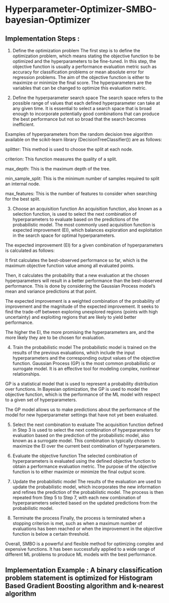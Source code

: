 # Hyperparameter-Optimizer-SMBO-bayesian-Optimizer

## Implementation Steps : 

1. Define the optimization problem
The first step is to define the optimization problem, which means stating the objective function to be optimized and the hyperparameters to be fine-tuned. In this step, the objective function is usually a performance evaluation metric such as accuracy for classification problems or mean absolute error for regression problems. The aim of the objective function is either to maximize or minimize the final score. The hyperparameters are the variables that can be changed to optimize this evaluation metric.

2. Define the hyperparameter search space
The search space refers to the possible range of values that each defined hyperparameter can take at any given time. It is essential to select a search space that is broad enough to incorporate potentially good combinations that can produce the best performance but not so broad that the search becomes inefficient.

Examples of hyperparameters from the random decision tree algorithm available on the scikit-learn library (DecisionTreeClassifier()) are as follows:

splitter: This method is used to choose the split at each node.

criterion: This function measures the quality of a split.

max_depth: This is the maximum depth of the tree.

min_sample_split: This is the minimum number of samples required to split an internal node.

max_features: This is the number of features to consider when searching for the best split.

3. Choose an acquisition function
An acquisition function, also known as a selection function, is used to select the next combination of hyperparameters to evaluate based on the predictions of the probabilistic model. The most commonly used acquisition function is expected improvement (EI), which balances exploration and exploitation in the search space for optimal hyperparameters.

The expected improvement (EI) for a given combination of hyperparameters is calculated as follows:

It first calculates the best-observed performance so far, which is the maximum objective function value among all evaluated points.

Then, it calculates the probability that a new evaluation at the chosen hyperparameters will result in a better performance than the best-observed performance. This is done by considering the Gaussian Process model’s mean and variance predictions at that point.

The expected improvement is a weighted combination of the probability of improvement and the magnitude of the expected improvement. It seeks to find the trade-off between exploring unexplored regions (points with high uncertainty) and exploiting regions that are likely to yield better performance.

The higher the EI, the more promising the hyperparameters are, and the more likely they are to be chosen for evaluation.

4. Train the probabilistic model
The probabilistic model is trained on the results of the previous evaluations, which include the input hyperparameters and the corresponding output values of the objective function. Gaussian Process (GP) is the most common probabilistic or surrogate model. It is an effective tool for modeling complex, nonlinear relationships.

GP is a statistical model that is used to represent a probability distribution over functions. In Bayesian optimization, the GP is used to model the objective function, which is the performance of the ML model with respect to a given set of hyperparameters.

The GP model allows us to make predictions about the performance of the model for new hyperparameter settings that have not yet been evaluated.

5. Select the next combination to evaluate
The acquisition function defined in Step 3 is used to select the next combination of hyperparameters for evaluation based on the prediction of the probabilistic model, also known as a surrogate model. This combination is typically chosen to maximize the EI over the current best combination of hyperparameters.

6. Evaluate the objective function
The selected combination of hyperparameters is evaluated using the defined objective function to obtain a performance evaluation metric. The purpose of the objective function is to either maximize or minimize the final output score.

7. Update the probabilistic model
The results of the evaluation are used to update the probabilistic model, which incorporates the new information and refines the prediction of the probabilistic model. The process is then repeated from Step 5 to Step 7, with each new combination of hyperparameters selected based on the updated predictions from the probabilistic model.

8. Terminate the process
Finally, the process is terminated when a stopping criterion is met, such as when a maximum number of evaluations has been reached or when the improvement in the objective function is below a certain threshold.

Overall, SMBO is a powerful and flexible method for optimizing complex and expensive functions. It has been successfully applied to a wide range of different ML problems to produce ML models with the best performance.

## Implementation Example : A binary classification problem statement is optimized for Histogram Based Gradient Boosting algorithm and k-nearest algorithm
